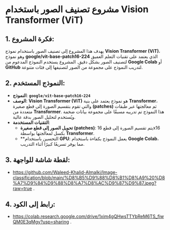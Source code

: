 # مشروع تصنيف الصور باستخدام **Vision Transformer (ViT)**

## 1. **فكرة المشروع:**
يهدف هذا المشروع إلى تصنيف الصور باستخدام نموذج **Vision Transformer (ViT)**، وهو نموذج **google/vit-base-patch16-224** الذي يعتمد على تقنيات التعلم العميق لتصنيف الصور بشكل دقيق. المشروع يستخدم النموذج المدعوم من **Google Colab** أو **GitHub** لتدريب النموذج على مجموعة من الصور لتصنيفها إلى فئات متنوعة.

## 2. **النموذج المستخدم:**
- **النموذج**: **`google/vit-base-patch16-224`**
- **الوصف**: **Vision Transformer (ViT)** هو نموذج يعتمد على بنية **Transformer**، والتي تقوم بتقسيم الصورة إلى قطع صغيرة **(patches)** ثم معالجتها عبر طبقات متعددة من **Transformer**. هذا النموذج تم تدريبه مسبقًا على مجموعة بيانات ضخمة ويُستخدم لتحليل الصور بدقة عالية.
- **التقنيات المستخدمة**:
  - **تحويل الصور إلى قطع صغيرة (patches)**: يتم تقسيم الصورة إلى قطع 16x16 بكسل لمعالجتها بواسطة **Transformer**.
  - **التحسين باستخدام **GPU**: يعمل النموذج بكفاءة باستخدام **Google Colab**، مما يوفر تسريعًا كبيرًا أثناء التدريب.

## 3. **لقطة شاشة للواجهة:**
  - https://github.com/Waleed-Khalid-Almalki/Image-classification/blob/main/%D8%B5%D9%88%D8%B1%D8%A9%20%D8%A7%D9%84%D9%88%D8%A7%D8%AC%D9%87%D9%87.jpeg?raw=true .

## 4. **رابط إلى الكود:**

  - https://colab.research.google.com/drive/1xim4gQHwsTTYbReM6TS_fiwQM0E3qMgy?usp=sharing .
